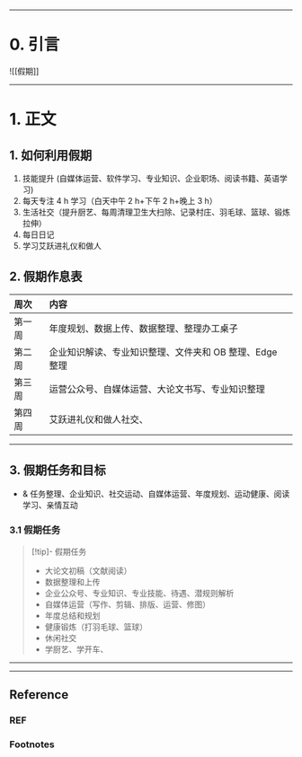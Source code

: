 ```table-of-contents
```
---
# 0. 引言
![[假期]]

----
# 1. 正文
## 1. 如何利用假期
1. 技能提升 (自媒体运营、软件学习、专业知识、企业职场、阅读书籍、英语学习)
2. 每天专注 4 h 学习（白天中午 2 h+下午 2 h+晚上 3 h）
3. 生活社交（提升厨艺、每周清理卫生大扫除、记录村庄、羽毛球、篮球、锻炼拉伸）
4. 每日日记
5. 学习艾跃进礼仪和做人


## 2. 假期作息表

| 周次  | 内容                               |
| :-- | :------------------------------- |
| 第一周 | 年度规划、数据上传、数据整理、整理办工桌子            |
| 第二周 | 企业知识解读、专业知识整理、文件夹和 OB 整理、Edge 整理 |
| 第三周 | 运营公众号、自媒体运营、大论文书写、专业知识整理         |
| 第四周 | 艾跃进礼仪和做人社交、                      |

---
## 3. 假期任务和目标
- & 任务整理、企业知识、社交运动、自媒体运营、年度规划、运动健康、阅读学习、亲情互动
### 3.1 假期任务 
> [!tip]- 假期任务 
> - 大论文初稿（文献阅读）
> - 数据整理和上传
> - 企业公众号、专业知识、专业技能、待遇、潜规则解析
> - 自媒体运营（写作、剪辑、排版、运营、修图）
> - 年度总结和规划
> - 健康锻炼（打羽毛球、篮球）
> - 休闲社交
> - 学厨艺、学开车、


---
---
## Reference 
### REF 


### Footnotes



